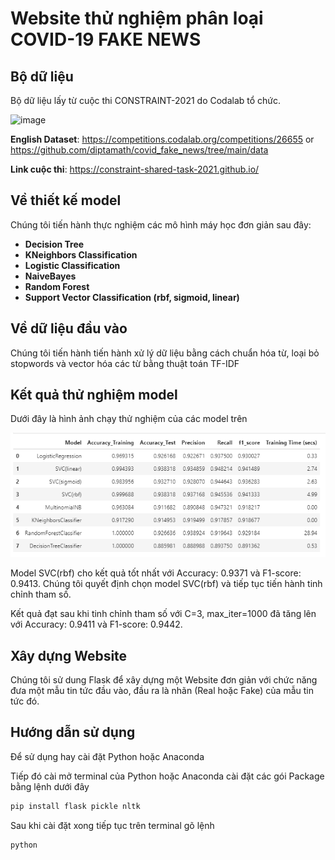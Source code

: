 # **Website thử nghiệm phân loại COVID-19 FAKE NEWS**
## **Bộ dữ liệu**
Bộ dữ liệu lấy từ cuộc thi CONSTRAINT-2021 do Codalab tổ chức.

![image](https://user-images.githubusercontent.com/29734492/109349580-338c5c00-789c-11eb-8400-a836364974af.png)

**English Dataset**: https://competitions.codalab.org/competitions/26655 or https://github.com/diptamath/covid_fake_news/tree/main/data

**Link cuộc thi**: https://constraint-shared-task-2021.github.io/

## **Về thiết kế model**

Chúng tôi tiến hành thực nghiệm các mô hình máy học đơn giản sau đây:
- **Decision Tree**
- **KNeighbors Classification**
- **Logistic Classification**
- **NaiveBayes**
- **Random Forest**
- **Support Vector Classification (rbf, sigmoid, linear)**

## **Về dữ liệu đầu vào**
Chúng tôi tiến hành tiến hành xử lý dữ liệu bằng cách chuẩn hóa từ, loại bỏ stopwords và vector hóa các từ bằng thuật toán TF-IDF

## **Kết quả thử nghiệm model**
Dưới đây là hình ảnh chạy thử nghiệm của các model trên

![image](imgs/model.png)

Model SVC(rbf) cho kết quả tốt nhất với Accuracy: 0.9371 và F1-score: 0.9413.
Chúng tôi quyết định chọn model SVC(rbf) và tiếp tục tiến hành tinh chỉnh tham số. 

Kết quả đạt sau khi tinh chỉnh tham số với C=3, max_iter=1000 đã tăng lên  với Accuracy: 0.9411 và F1-score: 0.9442.

## **Xây dựng Website**
Chúng tôi sử dung Flask để xây dựng một Website đơn giản với chức năng đưa một mẫu tin tức đầu vào, đầu ra là nhãn (Real hoặc Fake) của mẫu tin tức đó.

## **Hướng dẫn sử dụng**
Để sử dụng hay cài đặt Python hoặc Anaconda

Tiếp đó cài mở terminal của Python hoặc Anaconda cài đặt các gói Package bằng lệnh dưới đây

```bash
pip install flask pickle nltk
```
Sau khi cài đặt xong tiếp tục trên terminal gõ lệnh
```bash
python
```
